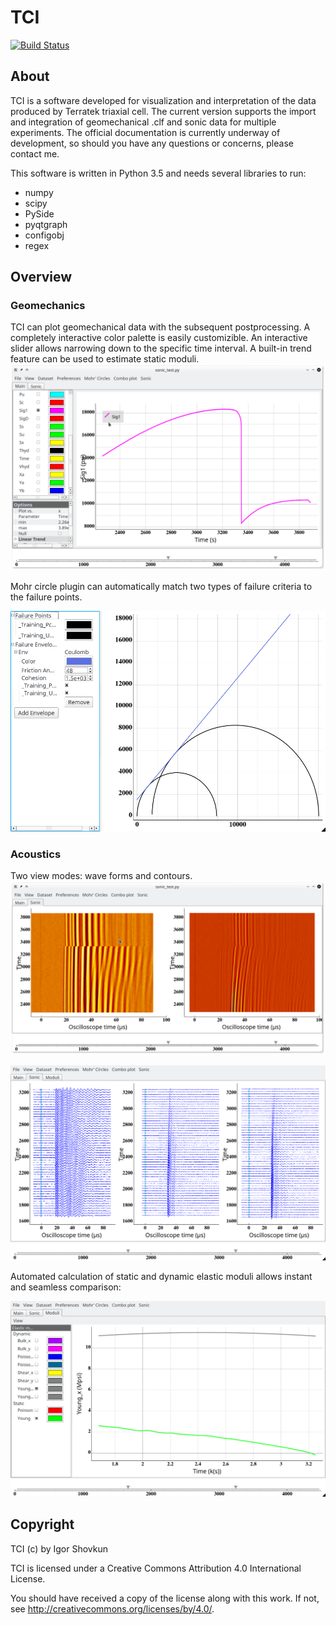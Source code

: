 # TCI

[![Build Status](https://travis-ci.org/ishovkun/TCI.svg?branch=master)](https://travis-ci.org/ishovkun/TCI)

## About

TCI is a software developed for visualization and interpretation of the data produced by
Terratek triaxial cell. The current version supports the import and integration of geomechanical
.clf and sonic data for multiple experiments. The official documentation is currently underway
of development, so should you have any questions or concerns, please contact me.

This software is written in Python 3.5 and needs several libraries to run:
- numpy
- scipy
- PySide
- pyqtgraph
- configobj
- regex

## Overview
### Geomechanics
TCI can plot geomechanical data with the subsequent postprocessing.
A completely interactive color palette is easily customizible.
An interactive slider allows narrowing down to the specific time interval.
A built-in trend feature can be used to estimate static moduli.
![Alt text](screenshots/geomechanic.png)

Mohr circle plugin can automatically match two types of failure criteria to
the failure points.

![Image for Mohr circle plugin](screenshots/mohr_circles.png)

### Acoustics
Two view modes: wave forms and contours.
![Alt text](screenshots/sonic-contours.png)

![Alt text](screenshots/sonic-waveforms.png)

Automated calculation of static and dynamic elastic moduli
allows instant and seamless comparison:

![Alt text](screenshots/static_vs_dynamic.png)

## Copyright

TCI (c) by Igor Shovkun

TCI is licensed under a
Creative Commons Attribution 4.0 International License.

You should have received a copy of the license along with this
work. If not, see <http://creativecommons.org/licenses/by/4.0/>.
